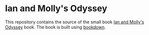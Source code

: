 # Ian and Molly's Odyssey
<!---
Commented out until ready to get Travis build working.
[![Travis build status](https://travis-ci.org/hadley/r4ds.svg?branch=master)](https://travis-ci.org/hadley/r4ds)
--->

This repository contains the source of the small book [Ian and Molly's Odyssey](https://bookdown.org/ianksalter/ianandmollysodyssey)
book. The book is built using [bookdown](https://github.com/rstudio/bookdown).
